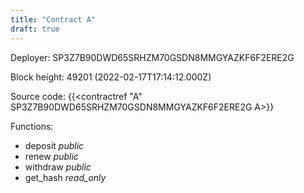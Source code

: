 ```yaml
---
title: "Contract A"
draft: true
---
```

Deployer: SP3Z7B90DWD65SRHZM70GSDN8MMGYAZKF6F2ERE2G


 



Block height: 49201 (2022-02-17T17:14:12.000Z)

Source code: {{<contractref "A" SP3Z7B90DWD65SRHZM70GSDN8MMGYAZKF6F2ERE2G A>}}

Functions:

* deposit _public_
* renew _public_
* withdraw _public_
* get_hash _read_only_
